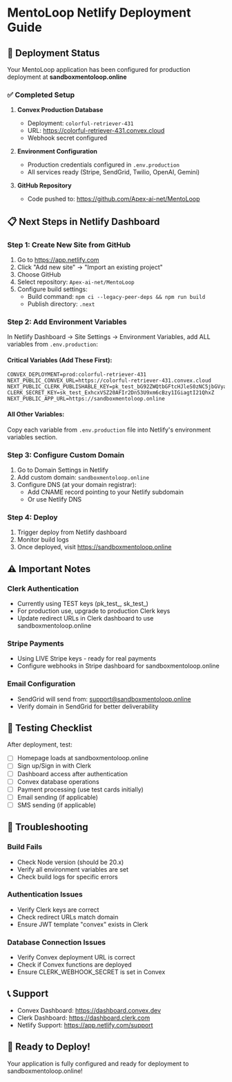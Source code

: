 # MentoLoop Netlify Deployment Guide

## 🚀 Deployment Status

Your MentoLoop application has been configured for production deployment at **sandboxmentoloop.online**

### ✅ Completed Setup

1. **Convex Production Database**
   - Deployment: `colorful-retriever-431`
   - URL: https://colorful-retriever-431.convex.cloud
   - Webhook secret configured

2. **Environment Configuration**
   - Production credentials configured in `.env.production`
   - All services ready (Stripe, SendGrid, Twilio, OpenAI, Gemini)
   
3. **GitHub Repository**
   - Code pushed to: https://github.com/Apex-ai-net/MentoLoop

## 📋 Next Steps in Netlify Dashboard

### Step 1: Create New Site from GitHub

1. Go to https://app.netlify.com
2. Click "Add new site" → "Import an existing project"
3. Choose GitHub
4. Select repository: `Apex-ai-net/MentoLoop`
5. Configure build settings:
   - Build command: `npm ci --legacy-peer-deps && npm run build`
   - Publish directory: `.next`

### Step 2: Add Environment Variables

In Netlify Dashboard → Site Settings → Environment Variables, add ALL variables from `.env.production`:

#### Critical Variables (Add These First):

```
CONVEX_DEPLOYMENT=prod:colorful-retriever-431
NEXT_PUBLIC_CONVEX_URL=https://colorful-retriever-431.convex.cloud
NEXT_PUBLIC_CLERK_PUBLISHABLE_KEY=pk_test_bG92ZWQtbGFtcHJleS0zNC5jbGVyay5hY2NvdW50cy5kZXYk
CLERK_SECRET_KEY=sk_test_ExhcxVSZ20AFIr2Dn53U9xm6cBzy1IGiagtI21QhxZ
NEXT_PUBLIC_APP_URL=https://sandboxmentoloop.online
```

#### All Other Variables:
Copy each variable from `.env.production` file into Netlify's environment variables section.

### Step 3: Configure Custom Domain

1. Go to Domain Settings in Netlify
2. Add custom domain: `sandboxmentoloop.online`
3. Configure DNS (at your domain registrar):
   - Add CNAME record pointing to your Netlify subdomain
   - Or use Netlify DNS

### Step 4: Deploy

1. Trigger deploy from Netlify dashboard
2. Monitor build logs
3. Once deployed, visit https://sandboxmentoloop.online

## ⚠️ Important Notes

### Clerk Authentication
- Currently using TEST keys (pk_test_, sk_test_)
- For production use, upgrade to production Clerk keys
- Update redirect URLs in Clerk dashboard to use sandboxmentoloop.online

### Stripe Payments
- Using LIVE Stripe keys - ready for real payments
- Configure webhooks in Stripe dashboard for sandboxmentoloop.online

### Email Configuration
- SendGrid will send from: support@sandboxmentoloop.online
- Verify domain in SendGrid for better deliverability

## 🧪 Testing Checklist

After deployment, test:
- [ ] Homepage loads at sandboxmentoloop.online
- [ ] Sign up/Sign in with Clerk
- [ ] Dashboard access after authentication
- [ ] Convex database operations
- [ ] Payment processing (use test cards initially)
- [ ] Email sending (if applicable)
- [ ] SMS sending (if applicable)

## 🔧 Troubleshooting

### Build Fails
- Check Node version (should be 20.x)
- Verify all environment variables are set
- Check build logs for specific errors

### Authentication Issues
- Verify Clerk keys are correct
- Check redirect URLs match domain
- Ensure JWT template "convex" exists in Clerk

### Database Connection Issues
- Verify Convex deployment URL is correct
- Check if Convex functions are deployed
- Ensure CLERK_WEBHOOK_SECRET is set in Convex

## 📞 Support

- Convex Dashboard: https://dashboard.convex.dev
- Clerk Dashboard: https://dashboard.clerk.com
- Netlify Support: https://app.netlify.com/support

## 🎉 Ready to Deploy!

Your application is fully configured and ready for deployment to sandboxmentoloop.online!